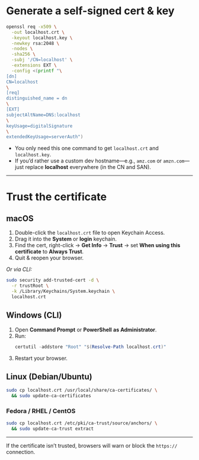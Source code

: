 # Generate a self-signed cert & key

```bash
openssl req -x509 \
  -out localhost.crt \
  -keyout localhost.key \
  -newkey rsa:2048 \
  -nodes \
  -sha256 \
  -subj '/CN=localhost' \
  -extensions EXT \
  -config <(printf "\
[dn]
CN=localhost
\
[req]
distinguished_name = dn
\
[EXT]
subjectAltName=DNS:localhost
\
keyUsage=digitalSignature
\
extendedKeyUsage=serverAuth")
```

- You only need this one command to get `localhost.crt` and `localhost.key`.
- If you’d rather use a custom dev hostname—e.g., `amz.com` or `amzn.com`—just replace **localhost** everywhere (in the CN and SAN).

---

# Trust the certificate

## macOS

1. Double-click the `localhost.crt` file to open Keychain Access.
2. Drag it into the **System** or **login** keychain.
3. Find the cert, right-click → **Get Info** → **Trust** → set **When using this certificate** to **Always Trust**.
4. Quit & reopen your browser.

_Or via CLI:_  
```bash
sudo security add-trusted-cert -d \
  -r trustRoot \
  -k /Library/Keychains/System.keychain \
  localhost.crt
```

## Windows (CLI)

1. Open **Command Prompt** or **PowerShell** **as Administrator**.
2. Run:
   ```powershell
   certutil -addstore "Root" "$(Resolve-Path localhost.crt)"
   ```
3. Restart your browser.

## Linux (Debian/Ubuntu)

```bash
sudo cp localhost.crt /usr/local/share/ca-certificates/ \
  && sudo update-ca-certificates
```

### Fedora / RHEL / CentOS

```bash
sudo cp localhost.crt /etc/pki/ca-trust/source/anchors/ \
  && sudo update-ca-trust extract
```

---

If the certificate isn’t trusted, browsers will warn or block the `https://` connection.
